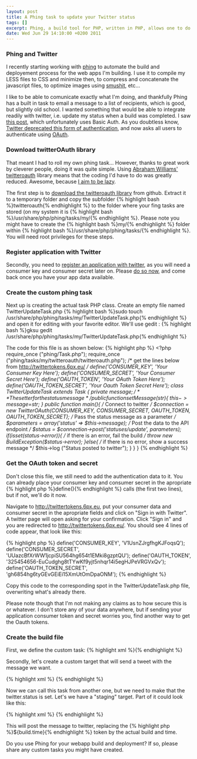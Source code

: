```yaml
--- 
layout: post
title: A Phing task to update your Twitter status
tags: []
excerpt: Phing, a build tool for PHP, written in PHP, allows one to do practically anything when building your project. Today we write a custom task to update your twitter status upon a succcessfull build.
date: Wed Jun 29 14:10:00 +0200 2011
---
```

### Phing and Twitter

I recently starting working with <a title="PHP build and deployment tool" href="http://www.phing.info">phing</a> to automate the build and deployement process for the web apps I'm building. I use it to compile my LESS files to CSS and minimize then, to compress and concatenate the javascript files, to optimize images using <a href="http://www.smushit.com/">smushit</a>, etc...

I like to be able to comunicate exactly what I'm doing, and thankfully Phing has a built in task to email a message to a list of recipients, which is good, but slightly old school. I wanted something that would be able to integrate readily with twitter, i.e. update my status when a build was completed. I saw <a href="http://codeinthehole.com/archives/14-Phing-task-to-update-Twitter-status.html">this post</a>, which unfortunately uses Basic Auth. As you doubtless know, <a href="http://dev.twitter.com/pages/basic_auth_shutdown">Twitter deprecated this form of authentication</a>, and now asks all users to authenticate using <a href="http://dev.twitter.com/pages/basic_to_oauth">OAuth</a>.

### Download twitterOAuth library

That meant I had to roll my own phing task... However, thanks to great work by cleverer people, doing it was quite simple. Using <a href="http://abrah.am/">Abraham Williams'</a> <a href="https://github.com/abraham/twitteroauth">twitteroauth</a> library means that the coding I'd have to do was greatly reduced. Awesome, because <a href="http://www.codinghorror.com/blog/2005/08/how-to-be-lazy-dumb-and-successful.html">I aim to be lazy</a>.

The first step is to <a href="https://github.com/abraham/twitteroauth/tarball/master">download the twitteroauth library</a> from github. Extract it to a temporary folder and copy the subfolder {% highlight bash %}twitteroauth{% endhighlight %} to the folder where your fing tasks are stored (on my system it is {% highlight bash %}/usr/share/php/phing/tasks/my/{% endhighlight %}. Please note you might have to create the {% highlight bash %}my/{% endhighlight %} folder within {% highlight bash %}/usr/share/php/phing/tasks/{% endhighlight %}. You will need root privileges for these steps.

### Register application with Twitter

Secondly, you need to <a href="https://dev.twitter.com/apps/new">register an application with twitter</a>, as you will need a consumer key and consumer secret later on. Please <a href="https://dev.twitter.com/apps/new">do so now</a>, and come back once you have your app data available.

### Create the custom phing task

Next up is creating the actual task PHP class. Create an empty file named TwitterUpdateTask.php {% highlight bash %}sudo touch /usr/share/php/phing/tasks/my/TwitterUpdateTask.php{% endhighlight %} and open it for editing with your favorite editor. We'll use gedit : {% highlight bash %}gksu gedit /usr/share/php/phing/tasks/my/TwitterUpdateTask.php{% endhighlight %}

The code for this file is as shown below:
{% highlight php %}
    <?php
    require_once ("phing/Task.php");
    require_once ("phing/tasks/my/twitteroauth/twitteroauth.php");
    /* get the lines below from http://twittertokens.6px.eu/ */
    define('CONSUMER_KEY', 'Your Consumer Key Here');
    define('CONSUMER_SECRET', 'Your Consumer Secret Here');
    define('OAUTH_TOKEN', 'Your OAuth Token Here');
    define('OAUTH_TOKEN_SECRET', 'Your Oauth Token Secret Here');
    class TwitterUpdateTask extends Task {
        private $message;
        /*
         * The setter for the status message
         */
        public function setMessage($str){
            $this->message=$str;
        }
        public function main(){
            /* Connect to twitter */
            $connection = new TwitterOAuth(CONSUMER_KEY, CONSUMER_SECRET, OAUTH_TOKEN, OAUTH_TOKEN_SECRET);
            /* Pass the status message as a parameter */
            $parameters = array('status' => $this->message);
            /* Post the data to the API endpoint */
            $status = $connection->post('statuses/update', $parameters);
            if (isset($status->error)){
                /* if there is an error, fail the build */
                throw new BuildException($status->error);
            }else{
                /* if there is no error, show a success message */
                $this->log ("Status posted to twitter");
            }
        }
    }
{% endhighlight %}

### Get the OAuth token and secret

Don't close this file, we still need to add the authentication data to it. You can already place your consumer key and consumer secret in the apropriate {% highlight php %}define(){% endhighlight %} calls (the first two lines), but if not, we'll do it now.

Navigate to <a href="http://twittertokens.6px.eu">http://twittertokens.6px.eu</a>, put your consumer data and consumer secret in the apropriate fields and click on "Sign in with Twitter". A twitter page will open asking for your confirmation. Click "Sign in" and you are redirected to http://twittertokens.6px.eu/. You should see 4 lines of code appear, that look like this:

{% highlight php %}
    define('CONSUMER_KEY', 'V1UsnZJrgfhgKJFoqsQ');
    define('CONSUMER_SECRET', 'UUazcBfXrWW1jcpiSU564hg654t1EMki8gzptQU');
    define('OAUTH_TOKEN', '325454656-EuCudghg8tTYwKf9yjt5nhqr14i5egHJPeVRGVxQv');
    define('OAUTH_TOKEN_SECRET', 'gh6854hg6tyGEvGEiEi15XmUtOmDpaONM');
{% endhighlight %}

Copy this code to the corresponding spot in the TwitterUpdateTask.php file, overwriting what's already there.

Please note though that I'm not making any claims as to how secure this is or whatever. I don't store any of your data anywhere, but if sending your application consumer token and secret worries you, find another way to get the Oauth tokens.

### Create the build file

First, we define the custom task:
{% highlight xml %}<taskdef name="twitterupdate" classname="phing.tasks.my.TwitterUpdateTask" />{% endhighlight %}

Secondly, let's create a custom target that will send a tweet with the message we want.

{% highlight xml %}
    <target name="tweet">
        <twitterupdate message="${twitter.status}" />
    </target>
{% endhighlight %}

Now we can call this task from another one, but we need to make that the twitter.status is set. Let's we have a "staging" target. Part of it could look like this:

{% highlight xml %}
    <!-- Set the timestamp to be used in the twitter update -->
    <tstamp>
        <format property="build.time" pattern="%Y-%m-%d %H:%I" />
    </tstamp>
    <property name="twitter.status" value="Staging build completed at ${build.time}" />
    <phingcall target="tweet" />
{% endhighlight %}

This will post the message to twitter, replacing the {% highlight php %}${build.time}{% endhighlight %} token by the actual build and time.

Do you use Phing for your webapp build and deployment? If so, please share any custom tasks you might have created.

